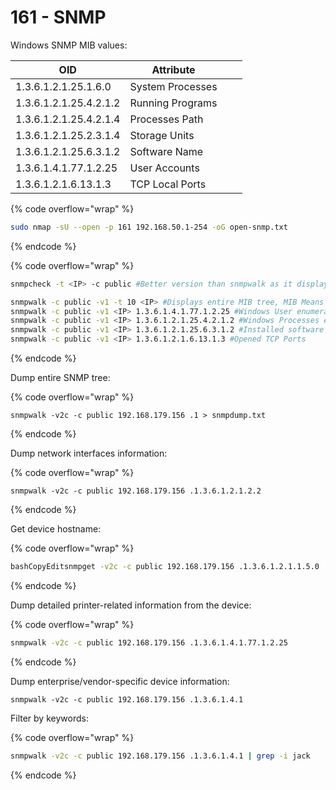 # 161 - SNMP

Windows SNMP MIB values:

<table><thead><tr><th>OID</th><th>Attribute</th><th data-hidden></th><th data-hidden></th></tr></thead><tbody><tr><td>1.3.6.1.2.1.25.1.6.0</td><td>System Processes</td><td></td><td></td></tr><tr><td>1.3.6.1.2.1.25.4.2.1.2</td><td>Running Programs</td><td></td><td></td></tr><tr><td>1.3.6.1.2.1.25.4.2.1.4</td><td>Processes Path</td><td></td><td></td></tr><tr><td>1.3.6.1.2.1.25.2.3.1.4</td><td>Storage Units</td><td></td><td></td></tr><tr><td>1.3.6.1.2.1.25.6.3.1.2</td><td>Software Name</td><td></td><td></td></tr><tr><td>1.3.6.1.4.1.77.1.2.25</td><td>User Accounts</td><td></td><td></td></tr><tr><td>1.3.6.1.2.1.6.13.1.3</td><td>TCP Local Ports</td><td></td><td></td></tr></tbody></table>

{% code overflow="wrap" %}
```sh
sudo nmap -sU --open -p 161 192.168.50.1-254 -oG open-snmp.txt
```
{% endcode %}



{% code overflow="wrap" %}
```sh
snmpcheck -t <IP> -c public #Better version than snmpwalk as it displays more user friendly

snmpwalk -c public -v1 -t 10 <IP> #Displays entire MIB tree, MIB Means Management Information Base
snmpwalk -c public -v1 <IP> 1.3.6.1.4.1.77.1.2.25 #Windows User enumeration
snmpwalk -c public -v1 <IP> 1.3.6.1.2.1.25.4.2.1.2 #Windows Processes enumeration
snmpwalk -c public -v1 <IP> 1.3.6.1.2.1.25.6.3.1.2 #Installed software enumeraion
snmpwalk -c public -v1 <IP> 1.3.6.1.2.1.6.13.1.3 #Opened TCP Ports
```
{% endcode %}



Dump entire SNMP tree:

{% code overflow="wrap" %}
```shell
snmpwalk -v2c -c public 192.168.179.156 .1 > snmpdump.txt
```
{% endcode %}

Dump network interfaces information:

{% code overflow="wrap" %}
```shell
snmpwalk -v2c -c public 192.168.179.156 .1.3.6.1.2.1.2.2
```
{% endcode %}

Get device hostname:

{% code overflow="wrap" %}
```sh
bashCopyEditsnmpget -v2c -c public 192.168.179.156 .1.3.6.1.2.1.1.5.0
```
{% endcode %}

Dump detailed printer-related information from the device:

{% code overflow="wrap" %}
```sh
snmpwalk -v2c -c public 192.168.179.156 .1.3.6.1.4.1.77.1.2.25
```
{% endcode %}

Dump enterprise/vendor-specific device information:

```shell
snmpwalk -v2c -c public 192.168.179.156 .1.3.6.1.4.1
```

Filter by keywords:

{% code overflow="wrap" %}
```sh
snmpwalk -v2c -c public 192.168.179.156 .1.3.6.1.4.1 | grep -i jack
```
{% endcode %}


